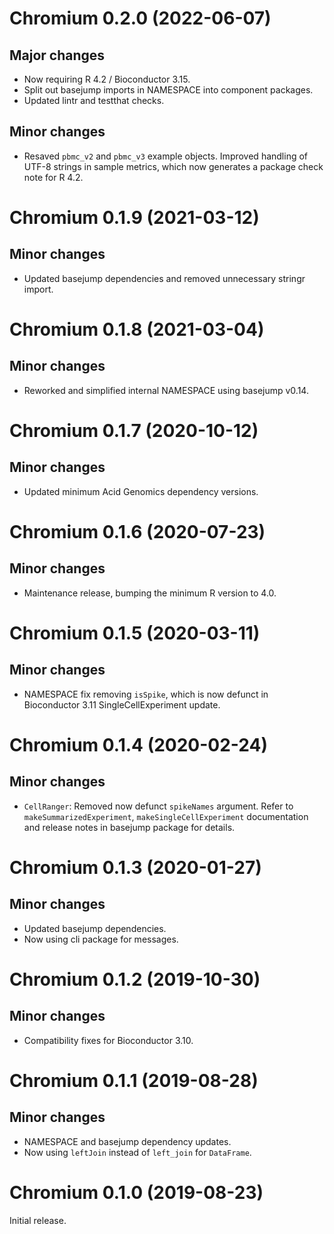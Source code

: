 # Chromium 0.2.0 (2022-06-07)

## Major changes

- Now requiring R 4.2 / Bioconductor 3.15.
- Split out basejump imports in NAMESPACE into component packages.
- Updated lintr and testthat checks.

## Minor changes

- Resaved `pbmc_v2` and `pbmc_v3` example objects. Improved handling of UTF-8
  strings in sample metrics, which now generates a package check note for R 4.2.

# Chromium 0.1.9 (2021-03-12)

## Minor changes

- Updated basejump dependencies and removed unnecessary stringr import.

# Chromium 0.1.8 (2021-03-04)

## Minor changes

- Reworked and simplified internal NAMESPACE using basejump v0.14.

# Chromium 0.1.7 (2020-10-12)

## Minor changes

- Updated minimum Acid Genomics dependency versions.

# Chromium 0.1.6 (2020-07-23)

## Minor changes

- Maintenance release, bumping the minimum R version to 4.0.

# Chromium 0.1.5 (2020-03-11)

## Minor changes

- NAMESPACE fix removing `isSpike`, which is now defunct in Bioconductor 3.11
  SingleCellExperiment update.

# Chromium 0.1.4 (2020-02-24)

## Minor changes

- `CellRanger`: Removed now defunct `spikeNames` argument. Refer to
  `makeSummarizedExperiment`, `makeSingleCellExperiment` documentation and
  release notes in basejump package for details.

# Chromium 0.1.3 (2020-01-27)

## Minor changes

- Updated basejump dependencies.
- Now using cli package for messages.

# Chromium 0.1.2 (2019-10-30)

## Minor changes

- Compatibility fixes for Bioconductor 3.10.

# Chromium 0.1.1 (2019-08-28)

## Minor changes

- NAMESPACE and basejump dependency updates.
- Now using `leftJoin` instead of `left_join` for `DataFrame`.

# Chromium 0.1.0 (2019-08-23)

Initial release.
